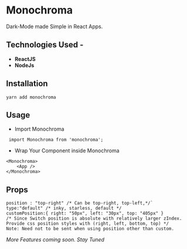 

# Monochroma
Dark-Mode made Simple in React Apps.

## Technologies Used - 
- **ReactJS**
- **NodeJs**

## Installation
```
yarn add monochroma
```

## Usage
- Import Monochroma
```
 import Monochroma from 'monochroma';
```
- Wrap Your Component inside Monochroma
```
<Monochroma>
    <App />
</Monochroma>
```

## Props
```
position : "top-right" /* Can be top-right, top-left,*/`
type:"default" /* inky, starless, default */
customPosition:{ right: "50px", left: "30px", top: "405px" }
/* Since Switch position is absolute with relatively larger zIndex. Provide css position styles with (right, left, bottom, top) */
Note: Need not to be sent when using position other than custom.
```

*More Features coming soon. Stay Tuned*